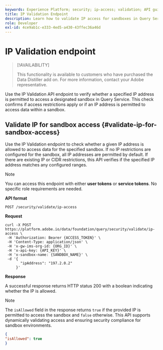 ```yaml
---
keywords: Experience Platform; security; ip-access; validation; API guide; query service; IP verification
title: IP Validation Endpoint
description: Learn how to validate IP access for sandboxes in Query Service using the IP Validation API endpoint.
role: Developer
exl-id: 4ce9ab1c-e333-4ed5-a430-43ffec36a46d
---
```

# IP Validation endpoint

>[!AVAILABILITY]
>
>This functionality is available to customers who have purchased the Data Distiller add on. For more information, contact your Adobe representative.

Use the IP Validation API endpoint to verify whether a specified IP address is permitted to access a designated sandbox in Query Service. This check confirms if access restrictions apply or if an IP address is permitted to access data within a sandbox.

## Validate IP for sandbox access {#validate-ip-for-sandbox-access}

Use the IP Validation endpoint to check whether a given IP address is allowed to access data for the specified sandbox. If no IP restrictions are configured for the sandbox, all IP addresses are permitted by default. If there are existing IP or CIDR restrictions, this API verifies if the specified IP address matches any configured ranges.

>[!NOTE]
>
>You can access this endpoint with either **user tokens** or **service tokens**. No specific role requirements are needed.

**API format**

```http
POST /security/validate/ip-access
```

**Request**

```shell
curl -X POST https://platform.adobe.io/data/foundation/query/security/validate/ip-access \
 -H 'Authorization: Bearer {ACCESS_TOKEN}' \
 -H 'Content-Type: application/json' \
 -H 'x-gw-ims-org-id: {ORG_ID}' \
 -H 'x-api-key: {API_KEY}' \
 -H 'x-sandbox-name: {SANDBOX_NAME}' \
 -d '{
       "ipAddress": "197.2.0.2"
     }'
```

**Response**

A successful response returns HTTP status 200 with a boolean indicating whether the IP is allowed. 

>[!NOTE]
>
>The `isAllowed` field in the response returns `true` if the provided IP is permitted to access the sandbox and `false` otherwise. This API supports dynamically validating access and ensuring security compliance for sandbox environments.

```json
{
"isAllowed": true
}
```
